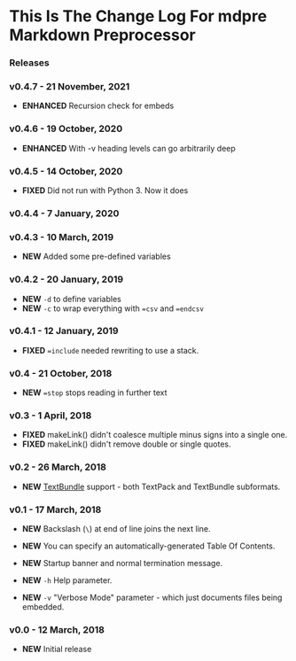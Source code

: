 # This Is The Change Log For mdpre Markdown Preprocessor

### Releases


### v0.4.7 - 21 November, 2021

* **ENHANCED** Recursion check for embeds

### v0.4.6 - 19 October, 2020

* **ENHANCED** With -v heading levels can go arbitrarily deep

### v0.4.5 - 14 October, 2020

* **FIXED** Did not run with Python 3. Now it does

### v0.4.4 - 7 January, 2020

### v0.4.3 - 10 March, 2019

* **NEW** Added some pre-defined variables

### v0.4.2 - 20 January, 2019

* **NEW** `-d` to define variables
* **NEW** `-c` to wrap everything with `=csv` and `=endcsv`

### v0.4.1 - 12 January, 2019

* **FIXED** `=include` needed rewriting to use a stack.

### v0.4 - 21 October, 2018

* **NEW** `=stop` stops reading in further text

### v0.3 - 1 April, 2018

* **FIXED** makeLink() didn't coalesce multiple minus signs into a single one.
* **FIXED** makeLink() didn't remove double or single quotes.

### v0.2 - 26 March, 2018

* **NEW** [TextBundle](http://textbundle.org) support - both TextPack and TextBundle subformats.

### v0.1 - 17 March, 2018

* **NEW** Backslash (`\`) at end of line joins the next line.

* **NEW** You can specify an automatically-generated Table Of Contents.

* **NEW** Startup banner and normal termination message.

* **NEW** `-h` Help parameter.

* **NEW** `-v` "Verbose Mode" parameter - which just documents files being embedded.

### v0.0 - 12 March, 2018

* **NEW** Initial release

